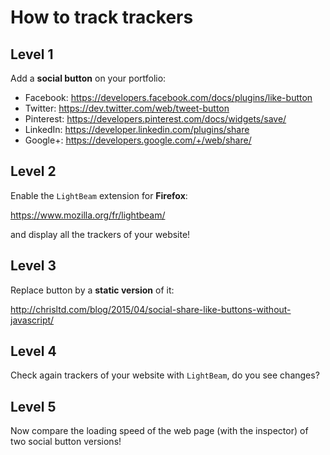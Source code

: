 # How to track trackers

## Level 1

Add a **social button** on your portfolio:

- Facebook: https://developers.facebook.com/docs/plugins/like-button
- Twitter: https://dev.twitter.com/web/tweet-button
- Pinterest: https://developers.pinterest.com/docs/widgets/save/
- LinkedIn: https://developer.linkedin.com/plugins/share
- Google+: https://developers.google.com/+/web/share/

## Level 2

Enable the `LightBeam` extension for **Firefox**:

https://www.mozilla.org/fr/lightbeam/

and display all the trackers of your website!

## Level 3

Replace button by a **static version** of it:

http://chrisltd.com/blog/2015/04/social-share-like-buttons-without-javascript/

## Level 4

Check again trackers of your website with `LightBeam`, do you see changes?

## Level 5

Now compare the loading speed of the web page (with the inspector) of two social button versions!
